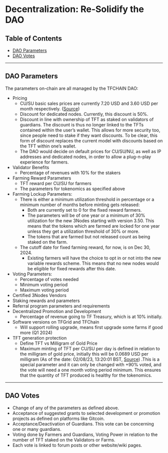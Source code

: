 <h1> Decentralization: Re-Solidify the DAO </h1>

<h2> Table of Contents </h2>

- [DAO Parameters](#dao-parameters)
- [DAO Votes](#dao-votes)

***
## DAO Parameters

The parameters on-chain are all managed by the TFCHAIN DAO:

* Pricing
  * CU/SU basic sales prices are currently 7.20 USD and 3.60 USD per month respectively. ([Source](https://www.manual.grid.tf/cloud/cloudunits_pricing.html))
  * Discount for dedicated nodes. Currently, this discount is 50%.
  * Discount in line with ownership of TFT as staked on validators of guardians. The discount is thus no longer linked to the TFTs contained within the user’s wallet. This allows for more security too, since people need to stake if they want discounts. To be clear, this form of discount replaces the current model with discounts based on the TFT within one’s wallet.
  * The DAO would decide on default prices for CU/SU/NU, as well as IP addresses and dedicated nodes, in order to allow a plug-n-play experience for farmers.
* Validator Benefits
  * Percentage of revenues with 10% for the stakers
* Farming Reward Parameters
  * TFT reward per CU/SU for farmers
  * The parameters for tokenomics as specified above
* Farming Lockup Parameters:
  * There is either a minimum utilization threshold in percentage or a minimum number of months before minting gets released:
    * Both are currently set to 0 for the fixed reward farmers.
    * The parameters will be of one year or a minimum of 30% utilization for the new 3Nodes starting with version 3.50. This means that the tokens which are farmed are locked for one year unless they get a utilization threshold of 30% or more.
    * The tokens that are farmed but not released count as being staked on the farm.
  * The cutoff date for fixed farming reward, for now, is on Dec 30, 2024.
    * Existing farmers will have the choice to opt in or not into the new variable rewards scheme. This means that no new nodes would be eligible for fixed rewards after this date.
* Voting Parameters:
  * Percentage of votes needed
  * Minimum voting period
  * Maximum voting period
* Certified 3Nodes Vendors
* Staking rewards and parameters
* Referral program parameters and requirements
* Decentralized Promotion and Development
  * Percentage of revenue going to TF Treasury, which is at 10% initially.
* Software versions on TFGrid and TFChain
  * Will support rolling upgrade, means first upgrade some farms if good more (Q1 2024)
* TFT generation protection
  * Define TFT vs Milligram of Gold Price
  * Maximum minting of TFT per CU/SU per day is defined in relation to the milligram of gold price, initially this will be 0.0689 USD per milligram (As of the date: 02/08/23, 13:20:01 BST, [Source](https://www.gold.org/goldhub/data/gold-prices)) .This is a special parameter and it can only be changed with +90% voted, and the vote will need a one month voting period minimum. This ensures that the quantity of TFT produced is healthy for the tokenomics.
***
## DAO Votes

* Change of any of the parameters as defined above.
* Acceptance of suggested grants to selected development or promotion projects as defined on platforms like Gitcoin.
* Acceptance/Deactivation of Guardians. This vote can be concerning one or many guardians.
* Voting done by Farmers and Guardians, Voting Power in relation to the number of TFT staked on the Validators or Farms.
* Each vote is linked to forum posts or other website/wiki pages.